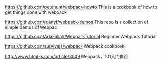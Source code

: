 
https://github.com/petehunt/webpack-howto This is a cookbook of how to get things done with webpack

https://github.com/ruanyf/webpack-demos This repo is a collection of simple demos of Webpac

https://github.com/AriaFallah/WebpackTutorial Beginner Webpack Tutorial

https://github.com/survivejs/webpack Webpack cookbook

http://www.html-js.com/article/3009 Webpack，101入门体验


